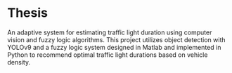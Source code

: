 # Thesis
An adaptive system for estimating traffic light duration using computer vision and fuzzy logic algorithms. This project utilizes object detection with YOLOv9 and a fuzzy logic system designed in Matlab and implemented in Python to recommend optimal traffic light durations based on vehicle density.
